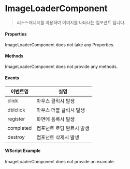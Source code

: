 # ImageLoaderComponent
> 리소스매니저를 이용하여 이미지를 나타내는 컴포넌트 입니다.

#### Properties

ImageLoaderComponent does not take any Properties.

#### Methods

ImageLoaderComponent does not provide any methods.

#### Events
|이벤트명|설명|
|---|---|
|click|마우스 클릭시 발생|
|dblclick|마우스 더블 클릭시 발생|
|register|화면에 등록시 발생|
|completed|컴포넌트 로딩 완료시 발생|
|destroy|컴포넌트 삭제시 발생|

#### WScript Example

ImageLoaderComponent does not provide an example.